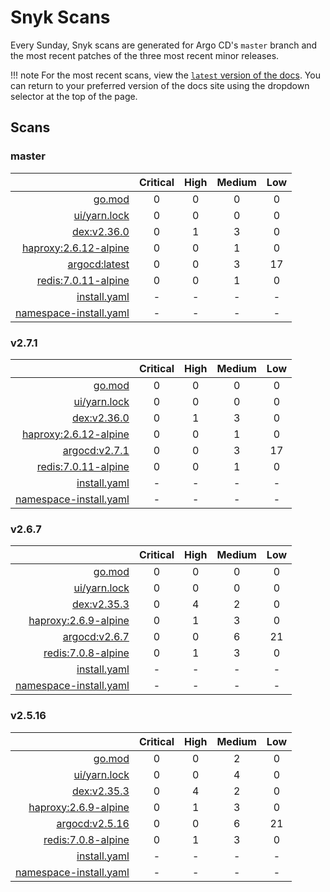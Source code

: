 # Snyk Scans

Every Sunday, Snyk scans are generated for Argo CD's `master` branch and the most recent patches of the three most
recent minor releases.

!!! note
    For the most recent scans, view the [`latest` version of the docs](https://argo-cd.readthedocs.io/en/latest/snyk/).
    You can return to your preferred version of the docs site using the dropdown selector at the top of the page.

## Scans

### master

|    | Critical | High | Medium | Low |
|---:|:--------:|:----:|:------:|:---:|
| [go.mod](master/argocd-test.html) | 0 | 0 | 0 | 0 |
| [ui/yarn.lock](master/argocd-test.html) | 0 | 0 | 0 | 0 |
| [dex:v2.36.0](master/ghcr.io_dexidp_dex_v2.36.0.html) | 0 | 1 | 3 | 0 |
| [haproxy:2.6.12-alpine](master/haproxy_2.6.12-alpine.html) | 0 | 0 | 1 | 0 |
| [argocd:latest](master/quay.io_argoproj_argocd_latest.html) | 0 | 0 | 3 | 17 |
| [redis:7.0.11-alpine](master/redis_7.0.11-alpine.html) | 0 | 0 | 1 | 0 |
| [install.yaml](master/argocd-iac-install.html) | - | - | - | - |
| [namespace-install.yaml](master/argocd-iac-namespace-install.html) | - | - | - | - |

### v2.7.1

|    | Critical | High | Medium | Low |
|---:|:--------:|:----:|:------:|:---:|
| [go.mod](v2.7.1/argocd-test.html) | 0 | 0 | 0 | 0 |
| [ui/yarn.lock](v2.7.1/argocd-test.html) | 0 | 0 | 0 | 0 |
| [dex:v2.36.0](v2.7.1/ghcr.io_dexidp_dex_v2.36.0.html) | 0 | 1 | 3 | 0 |
| [haproxy:2.6.12-alpine](v2.7.1/haproxy_2.6.12-alpine.html) | 0 | 0 | 1 | 0 |
| [argocd:v2.7.1](v2.7.1/quay.io_argoproj_argocd_v2.7.1.html) | 0 | 0 | 3 | 17 |
| [redis:7.0.11-alpine](v2.7.1/redis_7.0.11-alpine.html) | 0 | 0 | 1 | 0 |
| [install.yaml](v2.7.1/argocd-iac-install.html) | - | - | - | - |
| [namespace-install.yaml](v2.7.1/argocd-iac-namespace-install.html) | - | - | - | - |

### v2.6.7

|    | Critical | High | Medium | Low |
|---:|:--------:|:----:|:------:|:---:|
| [go.mod](v2.6.7/argocd-test.html) | 0 | 0 | 0 | 0 |
| [ui/yarn.lock](v2.6.7/argocd-test.html) | 0 | 0 | 0 | 0 |
| [dex:v2.35.3](v2.6.7/ghcr.io_dexidp_dex_v2.35.3.html) | 0 | 4 | 2 | 0 |
| [haproxy:2.6.9-alpine](v2.6.7/haproxy_2.6.9-alpine.html) | 0 | 1 | 3 | 0 |
| [argocd:v2.6.7](v2.6.7/quay.io_argoproj_argocd_v2.6.7.html) | 0 | 0 | 6 | 21 |
| [redis:7.0.8-alpine](v2.6.7/redis_7.0.8-alpine.html) | 0 | 1 | 3 | 0 |
| [install.yaml](v2.6.7/argocd-iac-install.html) | - | - | - | - |
| [namespace-install.yaml](v2.6.7/argocd-iac-namespace-install.html) | - | - | - | - |

### v2.5.16

|    | Critical | High | Medium | Low |
|---:|:--------:|:----:|:------:|:---:|
| [go.mod](v2.5.16/argocd-test.html) | 0 | 0 | 2 | 0 |
| [ui/yarn.lock](v2.5.16/argocd-test.html) | 0 | 0 | 4 | 0 |
| [dex:v2.35.3](v2.5.16/ghcr.io_dexidp_dex_v2.35.3.html) | 0 | 4 | 2 | 0 |
| [haproxy:2.6.9-alpine](v2.5.16/haproxy_2.6.9-alpine.html) | 0 | 1 | 3 | 0 |
| [argocd:v2.5.16](v2.5.16/quay.io_argoproj_argocd_v2.5.16.html) | 0 | 0 | 6 | 21 |
| [redis:7.0.8-alpine](v2.5.16/redis_7.0.8-alpine.html) | 0 | 1 | 3 | 0 |
| [install.yaml](v2.5.16/argocd-iac-install.html) | - | - | - | - |
| [namespace-install.yaml](v2.5.16/argocd-iac-namespace-install.html) | - | - | - | - |
